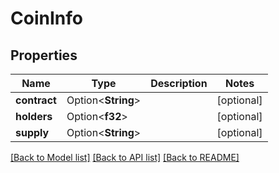 # CoinInfo

## Properties

Name | Type | Description | Notes
------------ | ------------- | ------------- | -------------
**contract** | Option<**String**> |  | [optional]
**holders** | Option<**f32**> |  | [optional]
**supply** | Option<**String**> |  | [optional]

[[Back to Model list]](../README.md#documentation-for-models) [[Back to API list]](../README.md#documentation-for-api-endpoints) [[Back to README]](../README.md)



